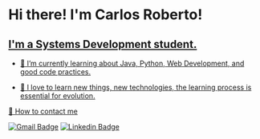 # Hi there! I'm Carlos Roberto!

<div>
	<a href="https://github-readme-stats.vercel.app/api?username=cagiiap&show_icons=true&theme=radical&include_all_commits=true&count_private=true"
  	<img height="180em" src="https://github-readme-stats.vercel.app/api/top-langs/?username=cagiiap&layout=compact&theme=radical"/>
</div>

## I'm a Systems Development student.

- 🌱 I’m currently learning about Java, Python, Web Development, and good code practices. 

- 📖 I love to learn new things, new technologies, the learning process is essential for evolution.

 💌 How to contact me

[![Gmail Badge](https://img.shields.io/badge/-Gmail-c14438?style=for-the-badge&logo=Gmail&logoColor=white&link=mailto:carollquiterio@gmail.com)](mailto:cjunior.oliveira03@gmail.com)
[![Linkedin Badge](https://img.shields.io/badge/-LinkedIn-blue?style=for-the-badge&logo=Linkedin&logoColor=white&link=https:https://www.linkedin.com/in/carolina-quiterio-978419188/)](https://github.com/cagiiap) <!-- Em processo de construção -->
